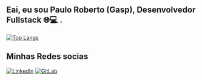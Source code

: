 ## Eai, eu sou Paulo Roberto (Gasp), Desenvolvedor Fullstack 🌐💻 . 


[![Top Langs](https://github-readme-stats.vercel.app/api/top-langs/?username=Gasppr&layout=donut&theme=tokyonight)](https://github.com/Gasppr)




## Minhas Redes socias
[![LinkedIn](https://img.shields.io/badge/linkedin-%230077B5.svg?style=for-the-badge&logo=linkedin&logoColor=white)](https://www.linkedin.com/in/paulo-roberto-fullstack)
[![GitLab](https://img.shields.io/badge/gitlab-%23181717.svg?style=for-the-badge&logo=gitlab&logoColor=white)](https://gitlab.com/gaspop25)
